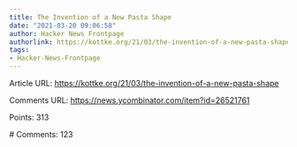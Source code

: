 ```yaml
---
title: The Invention of a New Pasta Shape
date: "2021-03-20 09:06:58"
author: Hacker News Frontpage
authorlink: https://kottke.org/21/03/the-invention-of-a-new-pasta-shape
tags:
- Hacker-News-Frontpage
---
```


<p>Article URL: <a href="https://kottke.org/21/03/the-invention-of-a-new-pasta-shape">https://kottke.org/21/03/the-invention-of-a-new-pasta-shape</a></p>
<p>Comments URL: <a href="https://news.ycombinator.com/item?id=26521761">https://news.ycombinator.com/item?id=26521761</a></p>
<p>Points: 313</p>
<p># Comments: 123</p>
